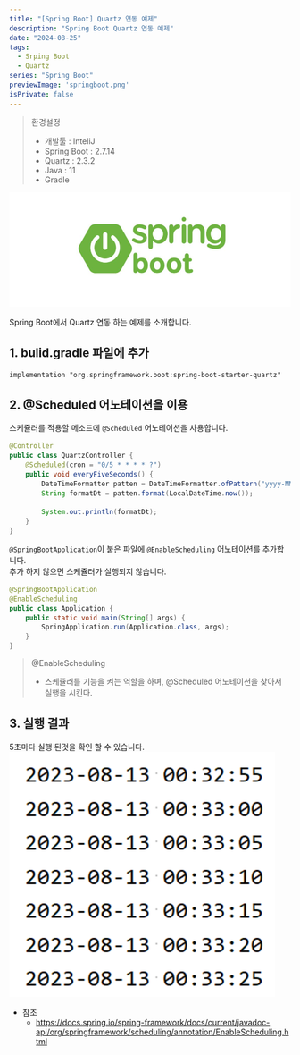 ```yaml
---
title: "[Spring Boot] Quartz 연동 예제"
description: "Spring Boot Quartz 연동 예제"
date: "2024-08-25"
tags:
  - Srping Boot
  - Quartz
series: "Spring Boot"
previewImage: 'springboot.png'
isPrivate: false
---
```


> 환경설정
> + 개발툴 : InteliJ
> + Spring Boot : 2.7.14
> + Quartz : 2.3.2
> + Java : 11
> + Gradle

![SpringBoot](/images/springboot_post.png)

Spring Boot에서 Quartz 연동 하는 예제를 소개합니다.

## 1. bulid.gradle 파일에 추가 
```
implementation "org.springframework.boot:spring-boot-starter-quartz"
```

## 2. @Scheduled 어노테이션을 이용
스케쥴러를 적용할 메소드에 `@Scheduled` 어노테이션을 사용합니다.
```java
@Controller
public class QuartzController {
    @Scheduled(cron = "0/5 * * * * ?")
    public void everyFiveSeconds() {
        DateTimeFormatter patten = DateTimeFormatter.ofPattern("yyyy-MM-dd HH:mm:ss");
        String formatDt = patten.format(LocalDateTime.now());

        System.out.println(formatDt);
    }
}
```
`@SpringBootApplication`이 붙은 파일에 `@EnableScheduling` 어노테이션를 추가합니다.   
추가 하지 않으면 스케쥴러가 실행되지 않습니다.
```java
@SpringBootApplication
@EnableScheduling
public class Application {
    public static void main(String[] args) {
        SpringApplication.run(Application.class, args);
    }
}
```
> @EnableScheduling
> + 스케쥴러를 기능을 켜는 역할을 하며, @Scheduled 어노테이션을 찾아서 실행을 시킨다.

## 3. 실행 결과
5초마다 실행 된것을 확인 할 수 있습니다.
![SpringBoot](./result.png)
+ 참조
    + https://docs.spring.io/spring-framework/docs/current/javadoc-api/org/springframework/scheduling/annotation/EnableScheduling.html